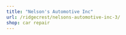```yaml
---
title: "Nelson's Automotive Inc"
url: /ridgecrest/nelsons-automotive-inc-3/
shop: car repair
---
```

